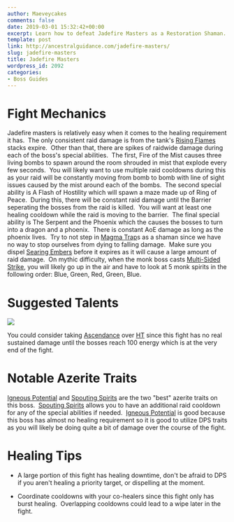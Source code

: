 ```yaml
---
author: Maeveycakes
comments: false
date: 2019-03-01 15:32:42+00:00
excerpt: Learn how to defeat Jadefire Masters as a Restoration Shaman.
template: post
link: http://ancestralguidance.com/jadefire-masters/
slug: jadefire-masters
title: Jadefire Masters
wordpress_id: 2092
categories:
- Boss Guides
---
```


# Fight Mechanics


Jadefire masters is relatively easy when it comes to the healing requirement it has.  The only consistent raid damage is from the tank's [Rising Flames](https://www.wowhead.com/spell=282037/rising-flames) stacks expire.  Other than that, there are spikes of raidwide damage during each of the boss's special abilities.  The first, Fire of the Mist causes three living bombs to spawn around the room shrouded in mist that explode every few seconds.  You will likely want to use multiple raid cooldowns during this as your raid will be constantly moving from bomb to bomb with line of sight issues caused by the mist around each of the bombs.  The second special ability is A Flash of Hostility which will spawn a maze made up of Ring of Peace.  During this, there will be constant raid damage until the Barrier seperating the bosses from the raid is killed.  You will want at least one healing cooldown while the raid is moving to the barrier.  The final special ability is The Serpent and the Phoenix which the causes the bosses to turn into a dragon and a phoenix.  There is constant AoE damage as long as the phoenix lives.  Try to not step in [Magma Trap](https://www.wowhead.com/spell=284374/magma-trap)s as a shaman since we have no way to stop ourselves from dying to falling damage.  Make sure you dispel [Searing Embers](https://www.wowhead.com/spell=286988/searing-embers) before it expires as it will cause a large amount of raid damage.  On mythic difficulty, when the monk boss casts [Multi-Sided Strike](https://www.wowhead.com/spell=284028/multi-sided-strike), you will likely go up in the air and have to look at 5 monk spirits in the following order: Blue, Green, Red, Green, Blue.


# Suggested Talents


![](http://ancestralguidance.com/wp-content/uploads/2019/02/Jadefire.png)

You could consider taking [Ascendance](https://www.wowhead.com/spell=114052/ascendance) over [HT](https://www.wowhead.com/spell=157154/high-tide) since this fight has no real sustained damage until the bosses reach 100 energy which is at the very end of the fight.


# Notable Azerite Traits


[Igneous Potential](https://www.wowhead.com/spell=279829/igneous-potential) and [Spouting Spirits](https://www.wowhead.com/spell=279504/spouting-spirits) are the two "best" azerite traits on this boss.  [Spouting Spirits](https://www.wowhead.com/spell=279504/spouting-spirits) allows you to have an additional raid cooldown for any of the special abilities if needed.  [Igneous Potential](https://www.wowhead.com/spell=279829/igneous-potential) is good because this boss has almost no healing requirement so it is good to utilize DPS traits as you will likely be doing quite a bit of damage over the course of the fight.


# Healing Tips





 	
  * A large portion of this fight has healing downtime, don't be afraid to DPS if you aren't healing a priority target, or dispelling at the moment.

 	
  * Coordinate cooldowns with your co-healers since this fight only has burst healing.  Overlapping cooldowns could lead to a wipe later in the fight.


